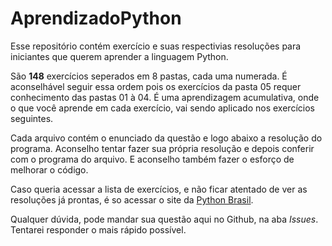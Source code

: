 # AprendizadoPython
 Esse repositório contém exercício e suas respectivias resoluções para iniciantes que querem aprender a linguagem Python.

 São __148__ exercícios seperados em 8 pastas, cada uma numerada. É aconselhável seguir essa ordem pois os exercícios da pasta 05 requer conhecimento das pastas 01 à 04. É uma aprendizagem acumulativa, onde o que você aprende em cada exercício, vai sendo aplicado nos exercícios seguintes.

 Cada arquivo contém o enunciado da questão e logo abaixo a resolução do programa. Aconselho tentar fazer sua própria resolução e depois conferir com o programa do arquivo. E aconselho também fazer o esforço de melhorar o código.

 Caso queria acessar a lista de exercícios, e não ficar atentado de ver as resoluções já prontas, é so acessar o site da [Python Brasil](https://wiki.python.org.br/ListaDeExercicios).

 Qualquer dúvida, pode mandar sua questão aqui no Github, na aba *Issues*. Tentarei responder o mais rápido possível.
